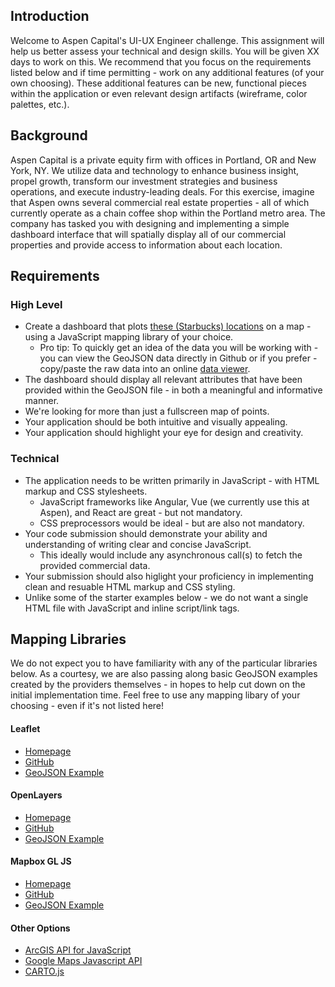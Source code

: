 ## Introduction
Welcome to Aspen Capital's UI-UX Engineer challenge. This assignment will help us better assess your technical and design skills. You will be given XX days to work on this. We recommend that you focus on the requirements listed below and if time permitting - work on any additional features (of your own choosing). These additional features can be new, functional pieces within the application or even relevant design artifacts (wireframe, color palettes, etc.).

## Background
Aspen Capital is a private equity firm with offices in Portland, OR and New York, NY. We utilize data and technology to enhance business insight, propel growth, transform our investment strategies and business operations, and execute industry-leading deals. For this exercise, imagine that Aspen owns several commercial real estate properties - all of which currently operate as a chain coffee shop within the Portland metro area. The company has tasked you with designing and implementing a simple dashboard interface that will spatially display all of our commercial properties and provide access to information about each location.

## Requirements
### High Level
* Create a dashboard that plots [these (Starbucks) locations](data/coordinates.geojson) on a map - using a JavaScript mapping library of your choice.
  * Pro tip: To quickly get an idea of the data you will be working with - you can view the GeoJSON data directly in Github or if you prefer - copy/paste the raw data into an online [data viewer](https://geojsonlint.com/).
* The dashboard should display all relevant attributes that have been provided within the GeoJSON file - in both a meaningful and informative manner.
* We're looking for more than just a fullscreen map of points.
* Your application should be both intuitive and visually appealing.
* Your application should highlight your eye for design and creativity.

### Technical
* The application needs to be written primarily in JavaScript - with HTML markup and CSS stylesheets.
  * JavaScript frameworks like Angular, Vue (we currently use this at Aspen), and React are great - but not mandatory.
  * CSS preprocessors would be ideal - but are also not mandatory.
* Your code submission should demonstrate your ability and understanding of writing clear and concise JavaScript.
  * This ideally would include any asynchronous call(s) to fetch the provided commercial data.
* Your submission should also higlight your proficiency in implementing clean and resuable HTML markup and CSS styling.
* Unlike some of the starter examples below - we do not want a single HTML file with JavaScript and inline script/link tags.

## Mapping Libraries
We do not expect you to have familiarity with any of the particular libraries below. As a courtesy, we are also passing along basic GeoJSON examples created by the providers themselves - in hopes to help cut down on the initial implementation time. Feel free to use any mapping libary of your choosing - even if it's not listed here!

#### Leaflet
* [Homepage](https://leafletjs.com/)
* [GitHub](https://github.com/Leaflet/Leaflet)
* [GeoJSON Example](https://github.com/Leaflet/Leaflet/blob/master/docs/examples/geojson/geojson-example.html)

#### OpenLayers
* [Homepage](https://openlayers.org/)
* [GitHub](https://github.com/openlayers/openlayers)
* [GeoJSON Example](https://openlayers.org/en/latest/examples/geojson.html)

#### Mapbox GL JS
* [Homepage](https://docs.mapbox.com/mapbox-gl-js/api/)
* [GitHub](https://github.com/mapbox/mapbox-gl-js)
* [GeoJSON Example](https://docs.mapbox.com/mapbox-gl-js/example/geojson-markers/)

#### Other Options
* [ArcGIS API for JavaScript](https://developers.arcgis.com/javascript/3/jshelp/)
* [Google Maps Javascript API](https://developers.google.com/maps/documentation/javascript/overview)
* [CARTO.js](https://carto.com/developers/carto-js/)